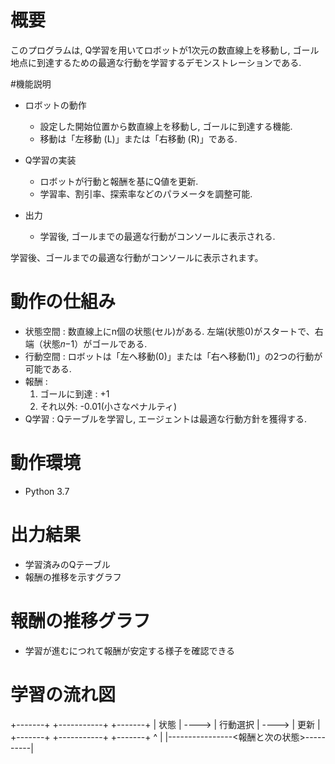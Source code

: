 # 概要
このプログラムは, Q学習を用いてロボットが1次元の数直線上を移動し, ゴール地点に到達するための最適な行動を学習するデモンストレーションである.

#機能説明
* ロボットの動作
  * 設定した開始位置から数直線上を移動し, ゴールに到達する機能.
  * 移動は「左移動 (L)」または「右移動 (R)」である.

* Q学習の実装
  * ロボットが行動と報酬を基にQ値を更新.
  * 学習率、割引率、探索率などのパラメータを調整可能.

* 出力
  * 学習後, ゴールまでの最適な行動がコンソールに表示される.

学習後、ゴールまでの最適な行動がコンソールに表示されます。

# 動作の仕組み
* 状態空間 : 数直線上にn個の状態(セル)がある. 左端(状態0)がスタートで、右端（状態𝑛−1）がゴールである.
* 行動空間 : ロボットは「左へ移動(0)」または「右へ移動(1)」の2つの行動が可能である.
* 報酬 :
  1. ゴールに到達 : +1
  2. それ以外: -0.01(小さなペナルティ)
* Q学習 : Qテーブルを学習し, エージェントは最適な行動方針を獲得する.

# 動作環境
* Python 3.7

# 出力結果
* 学習済みのQテーブル
* 報酬の推移を示すグラフ

# 報酬の推移グラフ
* 学習が進むにつれて報酬が安定する様子を確認できる

# 学習の流れ図
+-------+        +-----------+       +-------+
| 状態  | ---->  | 行動選択  | ----> | 更新   |
+-------+        +-----------+       +-------+
   ^                                        |
   |----------------<報酬と次の状態>----------|
